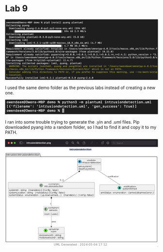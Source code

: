 # Lab 9

![pic2](Pic2.png)

I used the same demo folder as the previous labs instead of creating a new one.

![pic1](Pic1.png)

I ran into some trouble trying to generate the .yin and .uml files. Pip downloaded
pyang into a random folder, so I had to find it and copy it to my PATH.

![pic3](Pic3.png)

